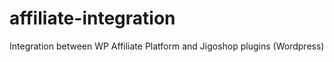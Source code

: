 affiliate-integration
=====================

Integration between WP Affiliate Platform and Jigoshop plugins (Wordpress)